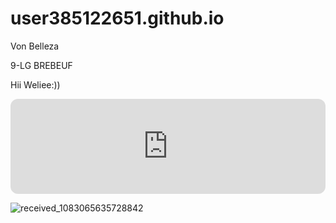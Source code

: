 # user385122651.github.io
Von Belleza

9-LG BREBEUF

Hii Weliee:)) 

<iframe style="border-radius:12px" src="https://open.spotify.com/embed/track/0JXXNGljqupsJaZsgSbMZV?utm_source=generator&theme=0" width="100%" height="152" frameBorder="0" allowfullscreen="" allow="autoplay; clipboard-write; encrypted-media; fullscreen; picture-in-picture" loading="lazy"></iframe>

![received_1083065635728842](https://user-images.githubusercontent.com/122419148/212211460-1b3c2269-bb0e-47de-922b-1b5960c7b45c.jpeg)
